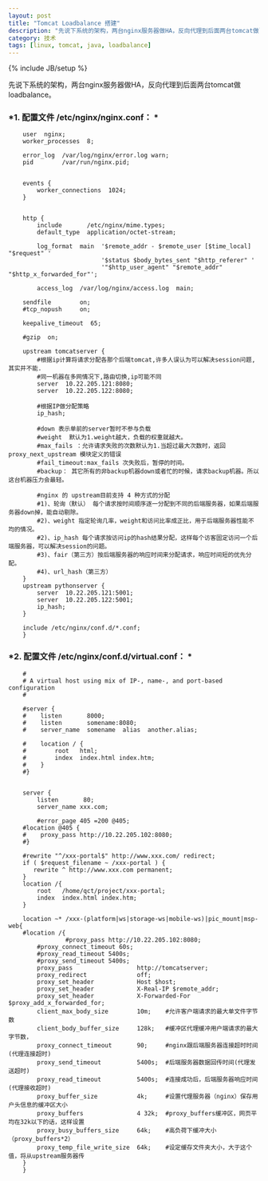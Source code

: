 ```yaml
---
layout: post
title: "Tomcat Loadbalance 搭建"
description: "先说下系统的架构，两台nginx服务器做HA，反向代理到后面两台tomcat做loadbalance。   "
category: 技术
tags: [linux, tomcat, java, loadbalance]
---
```

{% include JB/setup %}

先说下系统的架构，两台nginx服务器做HA，反向代理到后面两台tomcat做loadbalance。   

### *1. 配置文件 /etc/nginx/nginx.conf：   *


        user  nginx;
        worker_processes  8;
        
        error_log  /var/log/nginx/error.log warn;
        pid        /var/run/nginx.pid;
        
        
        events {
        	worker_connections  1024;
        }
        
        
        http {
        	include       /etc/nginx/mime.types;
        	default_type  application/octet-stream;
        
        	log_format  main  '$remote_addr - $remote_user [$time_local] "$request" '
        					  '$status $body_bytes_sent "$http_referer" '
        					  '"$http_user_agent" "$remote_addr" "$http_x_forwarded_for"';
        
        	access_log  /var/log/nginx/access.log  main;

		sendfile        on;
		#tcp_nopush     on;

		keepalive_timeout  65;

		#gzip  on;

		upstream tomcatserver {
			#根据ip计算将请求分配各那个后端tomcat,许多人误认为可以解决session问题,其实并不能.
			#同一机器在多网情况下,路由切换,ip可能不同
			server  10.22.205.121:8080;
			server  10.22.205.122:8080;

			#根据IP做分配策略
			ip_hash;

			#down 表示单前的server暂时不参与负载
			#weight  默认为1.weight越大，负载的权重就越大。
			#max_fails ：允许请求失败的次数默认为1.当超过最大次数时，返回proxy_next_upstream 模块定义的错误
			#fail_timeout:max_fails 次失败后，暂停的时间。
			#backup： 其它所有的非backup机器down或者忙的时候，请求backup机器。所以这台机器压力会最轻。

			#nginx 的 upstream目前支持 4 种方式的分配
			#1)、轮询（默认） 每个请求按时间顺序逐一分配到不同的后端服务器，如果后端服务器down掉，能自动剔除。
			#2)、weight 指定轮询几率，weight和访问比率成正比，用于后端服务器性能不均的情况。
			#2)、ip_hash 每个请求按访问ip的hash结果分配，这样每个访客固定访问一个后端服务器，可以解决session的问题。
			#3)、fair（第三方）按后端服务器的响应时间来分配请求，响应时间短的优先分配。
			#4)、url_hash（第三方）
		}
		upstream pythonserver {
			server  10.22.205.121:5001;
			server  10.22.205.122:5001;
			ip_hash;
		}

		include /etc/nginx/conf.d/*.conf;
        }
		   
### *2. 配置文件 /etc/nginx/conf.d/virtual.conf：   *

        #
        # A virtual host using mix of IP-, name-, and port-based configuration
        #
        
        #server {
        #    listen       8000;
        #    listen       somename:8080;
        #    server_name  somename  alias  another.alias;
        
        #    location / {
        #        root   html;
        #        index  index.html index.htm;
        #    }
        #}
        
        
        server {
        	listen       80;
        	server_name xxx.com;
        
        	#error_page 405 =200 @405;
		#location @405 {
		#    proxy_pass http://10.22.205.102:8080;
		#}

		#rewrite "^/xxx-portal$" http://www.xxx.com/ redirect;
		if ( $request_filename ~ /xxx-portal ) {
		   rewrite ^ http://www.xxx.com permanent;
		}
		location /{
			root   /home/qct/project/xxx-portal;
			index  index.html index.htm;
		}

		location ~* /xxx-(platform|ws|storage-ws|mobile-ws)|pic_mount|msp-web{
		#location /{
					#proxy_pass http://10.22.205.102:8080;
			#proxy_connect_timeout 60s;
			#proxy_read_timeout 5400s;
			#proxy_send_timeout 5400s;
			proxy_pass                  http://tomcatserver;
			proxy_redirect              off;
			proxy_set_header            Host $host;
			proxy_set_header            X-Real-IP $remote_addr;
			proxy_set_header            X-Forwarded-For $proxy_add_x_forwarded_for;
			client_max_body_size        10m;    #允许客户端请求的最大单文件字节数
			client_body_buffer_size     128k;   #缓冲区代理缓冲用户端请求的最大字节数，
			proxy_connect_timeout       90;     #nginx跟后端服务器连接超时时间(代理连接超时)
			proxy_send_timeout          5400s;  #后端服务器数据回传时间(代理发送超时)
			proxy_read_timeout          5400s;  #连接成功后，后端服务器响应时间(代理接收超时)
			proxy_buffer_size           4k;     #设置代理服务器（nginx）保存用户头信息的缓冲区大小
			proxy_buffers               4 32k;  #proxy_buffers缓冲区，网页平均在32k以下的话，这样设置
			proxy_busy_buffers_size     64k;    #高负荷下缓冲大小（proxy_buffers*2）
			proxy_temp_file_write_size  64k;    #设定缓存文件夹大小，大于这个值，将从upstream服务器传
		}
        }
